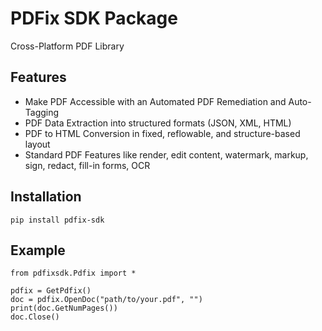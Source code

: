 # PDFix SDK Package

Cross-Platform PDF Library

## Features
- Make PDF Accessible with an Automated PDF Remediation and Auto-Tagging
- PDF Data Extraction into structured formats (JSON, XML, HTML)
- PDF to HTML Conversion in fixed, reflowable, and structure-based layout
- Standard PDF Features like render, edit content, watermark, markup, sign, redact, fill-in forms, OCR

## Installation 

```
pip install pdfix-sdk
```

## Example

```
from pdfixsdk.Pdfix import *

pdfix = GetPdfix()
doc = pdfix.OpenDoc("path/to/your.pdf", "")
print(doc.GetNumPages())
doc.Close()
```

